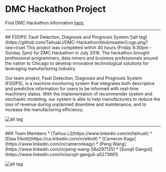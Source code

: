 # DMC Hackathon Project
Find DMC Hackathon information [here](http://hackdmc.org).
<hr>
## FDDPS: Fault Detection, Diagnosis and Prognosis System
![alt tag](https://github.com/TaihuaLi/DMC-Hackathon/blob/master/Logo.png?raw=true)
This project was completed within 40 hours (Friday 8:30pm - Sunday 2pm) for DMC Hackathon in July 2016. The hackathon brought professional programmers, data miners and business professionals around the nation to Chicago to develop innovative technological solutions for leveraging manufacturing industry.

Our team project, Fault Detection, Diagnosis and Prognosis System (FDDPS), is a machine monitoring system that integrates both descriptive and predictive information for users to be informed with real-time machinery status. With the implementation of recommender system and stochastic modeling, our system is able to help manufacturers to reduce the loss of revenue during unplanned downtime and maintenance, and to increase the manufacturing efficiency.

![alt tag](https://pbs.twimg.com/media/CnlaJoGWIAE6axs.jpg)
<hr>
### Team Members
* [Taihua Li](https://www.linkedin.com/in/taihuali)
* [Diaa Elkott](https://ca.linkedin.com/in/elkott)
* [Cameron Kagy](https://www.linkedin.com/in/cameronkagy)
* [Peng Wang](https://www.linkedin.com/in/peng-wang-58a297125)
* [Surojit Ganguli](https://www.linkedin.com/in/surojit-ganguli-a5273661)

![alt tag](https://github.com/TaihuaLi/DMC-Hackathon/blob/master/Team.PNG?raw=true)
